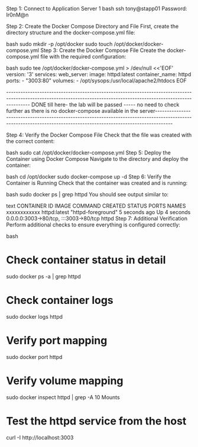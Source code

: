 Step 1: Connect to Application Server 1
bash
ssh tony@stapp01
Password: Ir0nM@n

Step 2: Create the Docker Compose Directory and File
First, create the directory structure and the docker-compose.yml file:

bash
sudo mkdir -p /opt/docker
sudo touch /opt/docker/docker-compose.yml
Step 3: Create the Docker Compose File
Create the docker-compose.yml file with the required configuration:

bash
sudo tee /opt/docker/docker-compose.yml > /dev/null <<'EOF'
version: '3'
services:
  web_server:
    image: httpd:latest
    container_name: httpd
    ports:
      - "3003:80"
    volumes:
      - /opt/sysops:/usr/local/apache2/htdocs
EOF


---------------------------------------------------------------------------------------------------------------------------------------------------------------------- DONE till here- the lab will be passed ----- no need to check further as there is no docker-compose available in the server-------------------------------------------------------------------------------------------------------------------------------------------------------------------




Step 4: Verify the Docker Compose File
Check that the file was created with the correct content:

bash
sudo cat /opt/docker/docker-compose.yml
Step 5: Deploy the Container using Docker Compose
Navigate to the directory and deploy the container:

bash
cd /opt/docker
sudo docker-compose up -d
Step 6: Verify the Container is Running
Check that the container was created and is running:

bash
sudo docker ps | grep httpd
You should see output similar to:

text
CONTAINER ID   IMAGE           COMMAND              CREATED         STATUS         PORTS                                   NAMES
xxxxxxxxxxxx   httpd:latest   "httpd-foreground"   5 seconds ago   Up 4 seconds   0.0.0.0:3003->80/tcp, :::3003->80/tcp   httpd
Step 7: Additional Verification
Perform additional checks to ensure everything is configured correctly:

bash
# Check container status in detail
sudo docker ps -a | grep httpd

# Check container logs
sudo docker logs httpd

# Verify port mapping
sudo docker port httpd

# Verify volume mapping
sudo docker inspect httpd | grep -A 10 Mounts

# Test the httpd service from the host
curl -I http://localhost:3003



